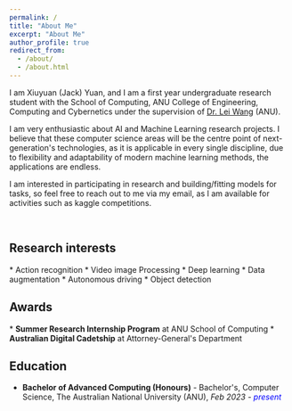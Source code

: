 ```yaml
---
permalink: /
title: "About Me"
excerpt: "About Me"
author_profile: true
redirect_from: 
  - /about/
  - /about.html
---
```



I am Xiuyuan (Jack) Yuan, and I am a first year undergraduate research student with the School of Computing, ANU College of Engineering, Computing and Cybernetics under the supervision of [Dr. Lei Wang](https://leiwangr.github.io/) (ANU).

I am very enthusiastic about AI and Machine Learning research projects. I believe that these computer science areas will be the centre point of next-generation's technologies, as it is applicable in every single discipline, due to flexibility and adaptability of modern machine learning methods, the applications are endless.

I am interested in participating in research and building/fitting models for tasks, so feel free to reach out to me via my email, as I am available for activities such as kaggle competitions.

<p>&nbsp;</p>

<h2>Research interests</h2>
* Action recognition
* Video image Processing
* Deep learning
* Data augmentation
* Autonomous driving
* Object detection

<h2>Awards</h2>
* <strong>Summer Research Internship Program</strong> at ANU School of Computing
* <strong>Australian Digital Cadetship</strong> at Attorney-General's Department

<h2>Education</h2>

* **Bachelor of Advanced Computing (Honours)** - Bachelor's, Computer Science, The Australian National University (ANU), *Feb 2023 - <font color="blue">present</font>*
